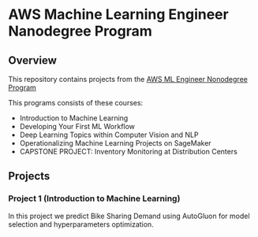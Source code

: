 # AWS Machine Learning Engineer Nanodegree Program
## Overview
This repository contains projects from the [AWS ML Engineer Nonodegree Program](https://www.udacity.com/course/aws-machine-learning-engineer-nanodegree--nd189)

This programs consists of these courses:
* Introduction to Machine Learning
* Developing Your First ML Workflow
* Deep Learning Topics within Computer Vision and NLP
* Operationalizing Machine Learning Projects on SageMaker
* CAPSTONE PROJECT: Inventory Monitoring at Distribution Centers

## Projects
### Project 1 (Introduction to Machine Learning)
In this project we predict Bike Sharing Demand using AutoGluon for model selection and hyperparameters optimization.
